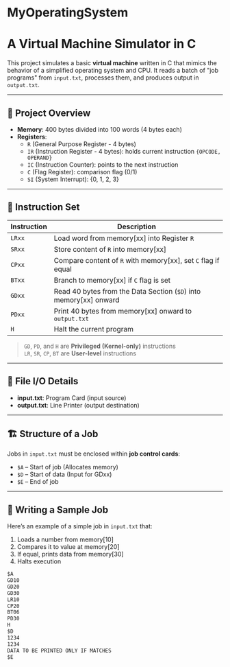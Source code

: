 # MyOperatingSystem
# A Virtual Machine Simulator in C

This project simulates a basic **virtual machine** written in C that mimics the behavior of a simplified operating system and CPU. It reads a batch of "job programs" from `input.txt`, processes them, and produces output in `output.txt`.

---

## 🧠 Project Overview

- **Memory**: 400 bytes divided into 100 words (4 bytes each)
- **Registers**:
  - `R` (General Purpose Register - 4 bytes)
  - `IR` (Instruction Register - 4 bytes): holds current instruction `{OPCODE, OPERAND}`
  - `IC` (Instruction Counter): points to the next instruction
  - `C` (Flag Register): comparison flag (0/1)
  - `SI` (System Interrupt): {0, 1, 2, 3}

---

## 💾 Instruction Set

| Instruction | Description |
|-------------|-------------|
| `LRxx` | Load word from memory[xx] into Register `R` |
| `SRxx` | Store content of `R` into memory[xx] |
| `CPxx` | Compare content of `R` with memory[xx], set `C` flag if equal |
| `BTxx` | Branch to memory[xx] if `C` flag is set |
| `GDxx` | Read 40 bytes from the Data Section (`$D`) into memory[xx] onward |
| `PDxx` | Print 40 bytes from memory[xx] onward to `output.txt` |
| `H`    | Halt the current program |

> `GD`, `PD`, and `H` are **Privileged (Kernel-only)** instructions  
> `LR`, `SR`, `CP`, `BT` are **User-level** instructions  

---

## 📁 File I/O Details

- **input.txt**: Program Card (input source)
- **output.txt**: Line Printer (output destination)

---

## 🏗️ Structure of a Job

Jobs in `input.txt` must be enclosed within **job control cards**:

- `$A` – Start of job (Allocates memory)
- `$D` – Start of data (Input for GDxx)
- `$E` – End of job

---

## 🧪 Writing a Sample Job

Here’s an example of a simple job in `input.txt` that:
1. Loads a number from memory[10]
2. Compares it to value at memory[20]
3. If equal, prints data from memory[30]
4. Halts execution

```txt
$A
GD10
GD20
GD30
LR10
CP20
BT06
PD30
H
$D
1234
1234
DATA TO BE PRINTED ONLY IF MATCHES
$E
